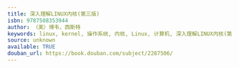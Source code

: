 ```yaml
---
title: 深入理解LINUX内核(第三版)
isbn: 9787508353944
author: （美）博韦，西斯特
keywords: linux, kernel, 操作系统, 内核, Linux, 计算机, 深入理解LINUX内核(第三版), 编程
source: unknown
available: TRUE
douban_url: https://book.douban.com/subject/2287506/
---
```

